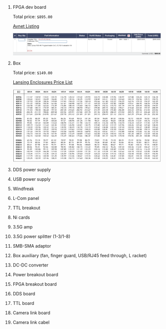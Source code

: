 1. FPGA dev board

    Total price: `$895.00`

    [Avnet Listing](http://avnetexpress.avnet.com/store/em/EMController/_/A-5004312321719?action=part&catalogId=500201&langId=-1&storeId=500201)

    ![Cart Screenshot](ZC702_dev.png)

2. Box

    Total price: `$149.00`

    [Lansing Enclosures Price List](http://www.lansing-enclosures.com/main/media/graybox_prices.pdf)

    ![Price Screenshot](B3F10-062A.png)

3. DDS power supply
4. USB power supply
5. Windfreak
6. L-Com panel
7. TTL breakout
8. Ni cards
10. 3.5G amp
11. 3.5G power splitter (1-3/1-8)
12. SMB-SMA adaptor
13. Box auxiliary (fan, finger guard, USB/RJ45 feed through, L racket)
14. DC-DC converter
15. Power breakout board
16. FPGA breakout board
17. DDS board
18. TTL board
19. Camera link board
20. Camera link cabel
